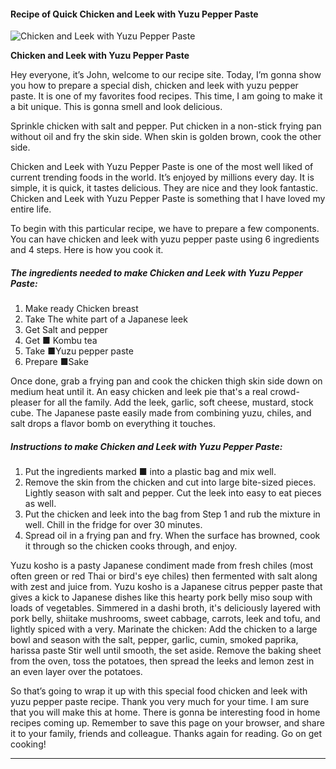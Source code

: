             

#### Recipe of Quick Chicken and Leek with Yuzu Pepper Paste

![Chicken and Leek with Yuzu Pepper Paste](https://img-global.cpcdn.com/recipes/4588965387567104/751x532cq70/chicken-and-leek-with-yuzu-pepper-paste-recipe-main-photo.jpg)

**Chicken and Leek with Yuzu Pepper Paste**

Hey everyone, it’s John, welcome to our recipe site. Today, I’m gonna show you how to prepare a special dish, chicken and leek with yuzu pepper paste. It is one of my favorites food recipes. This time, I am going to make it a bit unique. This is gonna smell and look delicious.

Sprinkle chicken with salt and pepper. Put chicken in a non-stick frying pan without oil and fry the skin side. When skin is golden brown, cook the other side.

Chicken and Leek with Yuzu Pepper Paste is one of the most well liked of current trending foods in the world. It’s enjoyed by millions every day. It is simple, it is quick, it tastes delicious. They are nice and they look fantastic. Chicken and Leek with Yuzu Pepper Paste is something that I have loved my entire life.

To begin with this particular recipe, we have to prepare a few components. You can have chicken and leek with yuzu pepper paste using 6 ingredients and 4 steps. Here is how you cook it.

##### The ingredients needed to make Chicken and Leek with Yuzu Pepper Paste:

1.  Make ready Chicken breast
2.  Take The white part of a Japanese leek
3.  Get Salt and pepper
4.  Get ■ Kombu tea
5.  Take ■Yuzu pepper paste
6.  Prepare ■Sake

Once done, grab a frying pan and cook the chicken thigh skin side down on medium heat until it. An easy chicken and leek pie that's a real crowd-pleaser for all the family. Add the leek, garlic, soft cheese, mustard, stock cube. The Japanese paste easily made from combining yuzu, chiles, and salt drops a flavor bomb on everything it touches.

##### Instructions to make Chicken and Leek with Yuzu Pepper Paste:

1.  Put the ingredients marked ■ into a plastic bag and mix well.
2.  Remove the skin from the chicken and cut into large bite-sized pieces. Lightly season with salt and pepper. Cut the leek into easy to eat pieces as well.
3.  Put the chicken and leek into the bag from Step 1 and rub the mixture in well. Chill in the fridge for over 30 minutes.
4.  Spread oil in a frying pan and fry. When the surface has browned, cook it through so the chicken cooks through, and enjoy.

Yuzu kosho is a pasty Japanese condiment made from fresh chiles (most often green or red Thai or bird's eye chiles) then fermented with salt along with zest and juice from. Yuzu kosho is a Japanese citrus pepper paste that gives a kick to Japanese dishes like this hearty pork belly miso soup with loads of vegetables. Simmered in a dashi broth, it's deliciously layered with pork belly, shiitake mushrooms, sweet cabbage, carrots, leek and tofu, and lightly spiced with a very. Marinate the chicken: Add the chicken to a large bowl and season with the salt, pepper, garlic, cumin, smoked paprika, harissa paste Stir well until smooth, the set aside. Remove the baking sheet from the oven, toss the potatoes, then spread the leeks and lemon zest in an even layer over the potatoes.

So that’s going to wrap it up with this special food chicken and leek with yuzu pepper paste recipe. Thank you very much for your time. I am sure that you will make this at home. There is gonna be interesting food in home recipes coming up. Remember to save this page on your browser, and share it to your family, friends and colleague. Thanks again for reading. Go on get cooking!

* * *